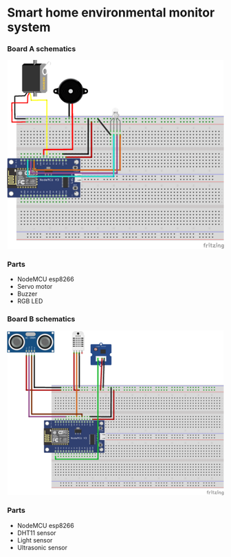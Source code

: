 # Smart home environmental monitor system

### Board A schematics
![Board A](Board%20A%20schematics.png)
### Parts
- NodeMCU esp8266
- Servo motor
- Buzzer
- RGB LED

### Board B schematics
![Board B](Board%20B%20schematics.png)
### Parts
- NodeMCU esp8266
- DHT11 sensor
- Light sensor
- Ultrasonic sensor

